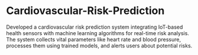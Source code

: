# Cardiovascular-Risk-Prediction
Developed a cardiovascular risk prediction system integrating IoT-based health sensors with machine learning algorithms for real-time risk analysis. The system collects vital parameters like heart rate and blood pressure, processes them using trained models, and alerts users about potential risks.
